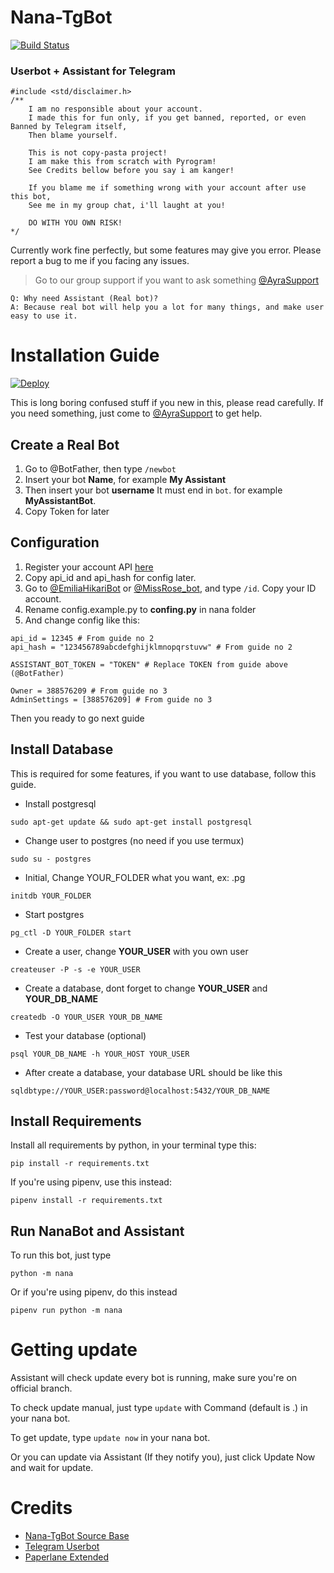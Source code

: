 # Nana-TgBot

[![Build Status](https://semaphoreci.com/api/v1/ayrahikari/nana-tgbot/branches/master/badge.svg)](https://semaphoreci.com/ayrahikari/nana-tgbot)

### Userbot + Assistant for Telegram

```
#include <std/disclaimer.h>
/**
	I am no responsible about your account.
	I made this for fun only, if you get banned, reported, or even Banned by Telegram itself,
	Then blame yourself.

	This is not copy-pasta project!
	I am make this from scratch with Pyrogram!
	See Credits bellow before you say i am kanger!

	If you blame me if something wrong with your account after use this bot,
	See me in my group chat, i'll laught at you!

	DO WITH YOU OWN RISK!
*/
```

Currently work fine perfectly, but some features may give you error. Please report a bug to me if you facing any issues.
> Go to our group support if you want to ask something [@AyraSupport](https://t.me/AyraSupport)

```
Q: Why need Assistant (Real bot)?
A: Because real bot will help you a lot for many things, and make user easy to use it.
```

# Installation Guide

[![Deploy](https://www.herokucdn.com/deploy/button.svg)](https://heroku.com/deploy?template=https://github.com/alanndz/Nana-TgBot)

This is long boring confused stuff if you new in this, please read carefully.
If you need something, just come to [@AyraSupport](https://t.me/AyraSupport) to get help.

## Create a Real Bot

1. Go to @BotFather, then type `/newbot`
2. Insert your bot **Name**, for example **My Assistant**
3. Then insert your bot **username** It must end in `bot`. for example **MyAssistantBot**.
4. Copy Token for later

## Configuration

1. Register your account API [here](https://my.telegram.org/apps)
2. Copy api_id and api_hash for config later.
3. Go to [@EmiliaHikariBot](https://t.me/EmiliaHikariBot) or [@MissRose_bot](https://t.me/MissRose_bot), and type `/id`. Copy your ID account.
4. Rename config.example.py to **confing.py** in nana folder
5. And change config like this:

```
api_id = 12345 # From guide no 2
api_hash = "123456789abcdefghijklmnopqrstuvw" # From guide no 2

ASSISTANT_BOT_TOKEN = "TOKEN" # Replace TOKEN from guide above (@BotFather)

Owner = 388576209 # From guide no 3
AdminSettings = [388576209] # From guide no 3
```

Then you ready to go next guide


## Install Database

This is required for some features, if you want to use database, follow this guide.

- Install postgresql
```
sudo apt-get update && sudo apt-get install postgresql
```

- Change user to postgres (no need if you use termux)
```
sudo su - postgres
```

- Initial, Change YOUR_FOLDER what you want, ex: .pg
```
initdb YOUR_FOLDER
```

- Start postgres
```
pg_ctl -D YOUR_FOLDER start
```

- Create a user, change **YOUR_USER** with you own user
```
createuser -P -s -e YOUR_USER
```

- Create a database, dont forget to change **YOUR_USER** and **YOUR_DB_NAME**
```
createdb -O YOUR_USER YOUR_DB_NAME
```

- Test your database (optional)
```
psql YOUR_DB_NAME -h YOUR_HOST YOUR_USER
```

- After create a database, your database URL should be like this
```
sqldbtype://YOUR_USER:password@localhost:5432/YOUR_DB_NAME
```

## Install Requirements

Install all requirements by python, in your terminal type this:
```
pip install -r requirements.txt
```

If you're using pipenv, use this instead:
```
pipenv install -r requirements.txt
```

## Run NanaBot and Assistant

To run this bot, just type
```
python -m nana
```

Or if you're using pipenv, do this instead
```
pipenv run python -m nana
```

# Getting update

Assistant will check update every bot is running, make sure you're on official branch.

To check update manual, just type `update` with Command (default is .) in your nana bot.

To get update, type `update now` in your nana bot.

Or you can update via Assistant (If they notify you), just click Update Now and wait for update.

# Credits

- [Nana-TgBot Source Base](https://github.com/Hyakei/Nana-TgBot)
- [Telegram Userbot](https://github.com/RaphielGang/Telegram-UserBot)
- [Paperlane Extended](https://github.com/AvinashReddy3108/PaperplaneExtended)
